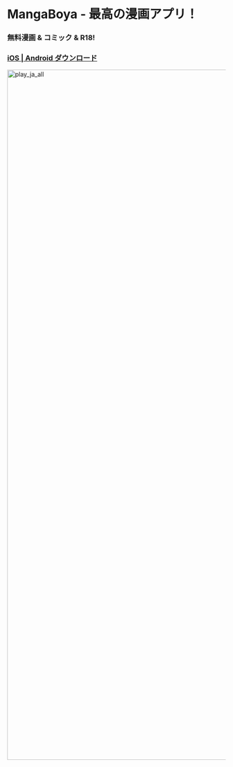 # MangaBoya - 最高の漫画アプリ！
### 無料漫画 & コミック & R18!
### [iOS | Android ダウンロード](https://github.com/MangaBoya/mangaboya.github.io/releases)


<img width="1591" alt="play_ja_all" src="https://github.com/user-attachments/assets/d2cf2e5c-0a8b-434b-80ce-2853d64e5788" />
